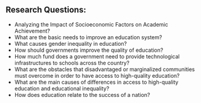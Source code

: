 ## Research Questions:

- Analyzing the Impact of Socioeconomic Factors on Academic Achievement?
- What are the basic needs to improve an education system?
- What causes gender inequality in education?
- How should governments improve the quality of education?
- How much fund does a government need to provide technological infrastructures to schools across the country?
- What are the obstacles that disadvantaged or marginalized communities must overcome in order to have access to high-quality education?
- What are the main causes of differences in access to high-quality education and educational inequality?
- How does education relate to the success of a nation?
